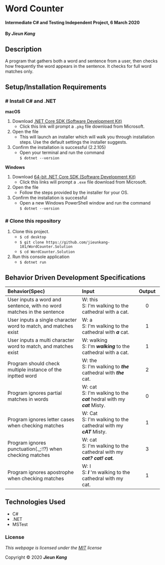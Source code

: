 # Word Counter

#### Intermediate C# and Testing Independent Project, 6 March 2020

#### By _**Jieun Kang**_

## Description
A program that gathers both a word and sentence from a user, then checks how frequently the word appears in the sentence. It checks for full word matches only. 

## Setup/Installation Requirements

### # Install C# and .NET

**macOS**
1. Download [.NET Core SDK (Software Development Kit)](https://dotnet.microsoft.com/download/dotnet-core/thank-you/sdk-2.2.106-macos-x64-installer)
    * Click this link will prompt a `.pkg` file download from Microsoft.
2. Open the file     
    * This will launch an installer which will walk you through installation steps. Use the default settings the installer suggests.
3. Confirm the installation is successful (2.2.105)
    * Open your terminal and run the command <br/> `$ dotnet --version`    

**Windows**
1. Download [64-bit .NET Core SDK (Software Development Kit)](https://dotnet.microsoft.com/download/dotnet-core/thank-you/sdk-2.2.203-windows-x64-installer)
    * Click this links will prompt a `.exe` file download from Microsoft.
2. Open the file
    * Follow the steps provided by the installer for your OS.
3. Confirm the installation is successful
    * Open a new Windows PowerShell window and run the command <br/> `$ dotnet --version`  

### # Clone this repository
1. Clone this project.
    * `$ cd desktop`
    * `$ git clone https://github.com/jieunkang-101/WordCounter.Solution`
    * `$ cd WordCounter.Solution`
2. Run this console application
    * `$ dotnet run` 

## Behavior Driven Development Specifications
| Behavior(Spec) <img width=800/>    | Input <img width=800/>   | Output <img width=100/>  |
| :---------------- | :----- | :-----: |
| User inputs a word and sentence, with no word matches in the sentence  | W: this <br/> S: I'm walking to the cathedral with a cat. | 0 |
| User inputs a single character word to match, and matches exist | W: a <br/> S: I'm walking to the cathedral with **_a_** cat. | 1 |
| User inputs a multi character word to match, and matches exist | W: walking <br/> S: I'm  **_walking_** to the cathedral with a cat. | 1 |
| Program should check multiple instance of the inptted word |  W: the <br/> S: I'm walking to  **_the_** cathedral with  **_the_** cat. | 2 |
| Program ignores partial matches in words | W: cat <br/> S: I'm walking to the  **_cat_** hedral with my  **_cat_** Misty. | 0 |
| Program ignores letter cases when checking matches |  W: Cat <br/> S: I'm walking to the cathedral with my **_cAT_**  Misty. | 1 |
| Program ignores punctuation(.,;:!?) when checking matches | W: cat <br/> S: I'm walking to the cathedral with my **_cat? cat! cat._**  | 3 |
| Program ignores apostrophe when checking matches | W: I <br/> S: **_I_** 'm walking to the cathedral with my cat.  | 1 |

## Technologies Used

* C#
* .NET
* MSTest

### License

*This webpage is licensed under the [MIT](https://en.wikipedia.org/wiki/MIT_License) license*

Copyright &copy; 2020 **_Jieun Kang_**